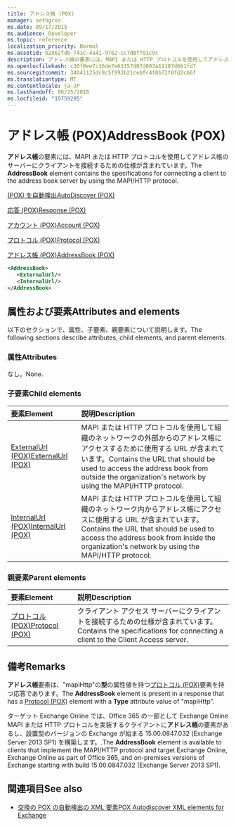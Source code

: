 ```yaml
---
title: アドレス帳 (POX)
manager: sethgros
ms.date: 09/17/2015
ms.audience: Developer
ms.topic: reference
localization_priority: Normal
ms.assetid: b2d62fd0-741c-4a41-9762-cc7d0ff01c9c
description: アドレス帳の要素には、MAPI または HTTP プロトコルを使用してアドレス帳のサーバーにクライアントを接続するための仕様が含まれています。
ms.openlocfilehash: c30f0ee7c36de7e63157d07d003a11187d661fd7
ms.sourcegitcommit: 34041125dc8c5f993b21cebfc4f8b72f0fd2cb6f
ms.translationtype: MT
ms.contentlocale: ja-JP
ms.lasthandoff: 06/25/2018
ms.locfileid: "19759295"
---
```

# <a name="addressbook-pox"></a><span data-ttu-id="b6fba-103">アドレス帳 (POX)</span><span class="sxs-lookup"><span data-stu-id="b6fba-103">AddressBook (POX)</span></span>

<span data-ttu-id="b6fba-104">**アドレス帳**の要素には、MAPI または HTTP プロトコルを使用してアドレス帳のサーバーにクライアントを接続するための仕様が含まれています。</span><span class="sxs-lookup"><span data-stu-id="b6fba-104">The **AddressBook** element contains the specifications for connecting a client to the address book server by using the MAPI/HTTP protocol.</span></span> 
  
[<span data-ttu-id="b6fba-105">(POX) を自動検出</span><span class="sxs-lookup"><span data-stu-id="b6fba-105">AutoDiscover (POX)</span></span>](autodiscover-pox.md)
  
[<span data-ttu-id="b6fba-106">応答 (POX)</span><span class="sxs-lookup"><span data-stu-id="b6fba-106">Response (POX)</span></span>](response-pox.md)
  
[<span data-ttu-id="b6fba-107">アカウント (POX)</span><span class="sxs-lookup"><span data-stu-id="b6fba-107">Account (POX)</span></span>](account-pox.md)
  
[<span data-ttu-id="b6fba-108">プロトコル (POX)</span><span class="sxs-lookup"><span data-stu-id="b6fba-108">Protocol (POX)</span></span>](protocol-pox.md)
  
[<span data-ttu-id="b6fba-109">アドレス帳 (POX)</span><span class="sxs-lookup"><span data-stu-id="b6fba-109">AddressBook (POX)</span></span>](addressbook-pox.md)
  
```XML
<AddressBook>
   <ExternalUrl/>
   <InternalUrl/>
</AddressBook>
```

## <a name="attributes-and-elements"></a><span data-ttu-id="b6fba-110">属性および要素</span><span class="sxs-lookup"><span data-stu-id="b6fba-110">Attributes and elements</span></span>

<span data-ttu-id="b6fba-111">以下のセクションで、属性、子要素、親要素について説明します。</span><span class="sxs-lookup"><span data-stu-id="b6fba-111">The following sections describe attributes, child elements, and parent elements.</span></span>
  
### <a name="attributes"></a><span data-ttu-id="b6fba-112">属性</span><span class="sxs-lookup"><span data-stu-id="b6fba-112">Attributes</span></span>

<span data-ttu-id="b6fba-113">なし。</span><span class="sxs-lookup"><span data-stu-id="b6fba-113">None.</span></span>
  
### <a name="child-elements"></a><span data-ttu-id="b6fba-114">子要素</span><span class="sxs-lookup"><span data-stu-id="b6fba-114">Child elements</span></span>

|<span data-ttu-id="b6fba-115">**要素**</span><span class="sxs-lookup"><span data-stu-id="b6fba-115">**Element**</span></span>|<span data-ttu-id="b6fba-116">**説明**</span><span class="sxs-lookup"><span data-stu-id="b6fba-116">**Description**</span></span>|
|:-----|:-----|
|[<span data-ttu-id="b6fba-117">ExternalUrl (POX)</span><span class="sxs-lookup"><span data-stu-id="b6fba-117">ExternalUrl (POX)</span></span>](externalurl-pox.md) <br/> |<span data-ttu-id="b6fba-118">MAPI または HTTP プロトコルを使用して組織のネットワークの外部からのアドレス帳にアクセスするために使用する URL が含まれています。</span><span class="sxs-lookup"><span data-stu-id="b6fba-118">Contains the URL that should be used to access the address book from outside the organization's network by using the MAPI/HTTP protocol.</span></span>  <br/> |
|[<span data-ttu-id="b6fba-119">InternalUrl (POX)</span><span class="sxs-lookup"><span data-stu-id="b6fba-119">InternalUrl (POX)</span></span>](internalurl-pox.md) <br/> |<span data-ttu-id="b6fba-120">MAPI または HTTP プロトコルを使用して組織のネットワーク内からアドレス帳にアクセスに使用する URL が含まれています。</span><span class="sxs-lookup"><span data-stu-id="b6fba-120">Contains the URL that should be used to access the address book from inside the organization's network by using the MAPI/HTTP protocol.</span></span>  <br/> |
   
### <a name="parent-elements"></a><span data-ttu-id="b6fba-121">親要素</span><span class="sxs-lookup"><span data-stu-id="b6fba-121">Parent elements</span></span>

|<span data-ttu-id="b6fba-122">**要素**</span><span class="sxs-lookup"><span data-stu-id="b6fba-122">**Element**</span></span>|<span data-ttu-id="b6fba-123">**説明**</span><span class="sxs-lookup"><span data-stu-id="b6fba-123">**Description**</span></span>|
|:-----|:-----|
|[<span data-ttu-id="b6fba-124">プロトコル (POX)</span><span class="sxs-lookup"><span data-stu-id="b6fba-124">Protocol (POX)</span></span>](protocol-pox.md) <br/> |<span data-ttu-id="b6fba-125">クライアント アクセス サーバーにクライアントを接続するための仕様が含まれています。</span><span class="sxs-lookup"><span data-stu-id="b6fba-125">Contains the specifications for connecting a client to the Client Access server.</span></span>  <br/> |
   
## <a name="remarks"></a><span data-ttu-id="b6fba-126">備考</span><span class="sxs-lookup"><span data-stu-id="b6fba-126">Remarks</span></span>

<span data-ttu-id="b6fba-127">**アドレス帳**要素は、"mapiHttp"の**型**の属性値を持つ[プロトコル (POX)](protocol-pox.md)要素を持つ応答であります。</span><span class="sxs-lookup"><span data-stu-id="b6fba-127">The **AddressBook** element is present in a response that has a [Protocol (POX)](protocol-pox.md) element with a **Type** attribute value of "mapiHttp".</span></span> 
  
<span data-ttu-id="b6fba-128">ターゲット Exchange Online では、Office 365 の一部として Exchange Online MAPI または HTTP プロトコルを実装するクライアントに**アドレス帳**の要素があるし、設置型のバージョンの Exchange が始まる 15.00.0847.032 (Exchange Server 2013 SP1) を構築します。.</span><span class="sxs-lookup"><span data-stu-id="b6fba-128">The **AddressBook** element is available to clients that implement the MAPI/HTTP protocol and target Exchange Online, Exchange Online as part of Office 365, and on-premises versions of Exchange starting with build 15.00.0847.032 (Exchange Server 2013 SP1).</span></span> 
  
## <a name="see-also"></a><span data-ttu-id="b6fba-129">関連項目</span><span class="sxs-lookup"><span data-stu-id="b6fba-129">See also</span></span>

- [<span data-ttu-id="b6fba-130">交換の POX の自動検出の XML 要素</span><span class="sxs-lookup"><span data-stu-id="b6fba-130">POX Autodiscover XML elements for Exchange</span></span>](pox-autodiscover-xml-elements-for-exchange.md)

